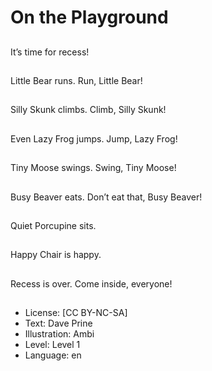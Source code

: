 # On the Playground

##
It’s time for recess!

##
Little Bear runs. Run, Little Bear!

##
Silly Skunk climbs. Climb, Silly Skunk!

##
Even Lazy Frog jumps. Jump, Lazy Frog!

##
Tiny Moose swings. Swing, Tiny Moose!

##
Busy Beaver eats. Don’t eat that, Busy Beaver!

##
Quiet Porcupine sits.

##
Happy Chair is happy.

##
Recess is over. Come inside, everyone!

##
* License: [CC BY-NC-SA]
* Text: Dave Prine
* Illustration: Ambi
* Level: Level 1
* Language: en
